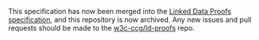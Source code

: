 This specification has now been merged into the [Linked Data Proofs specification](https://w3c-ccg.github.io/ld-proofs/), and this repository
is now archived. Any new issues and pull requests should be made to the
[w3c-ccg/ld-proofs](https://github.com/w3c-ccg/ld-proofs) repo.
